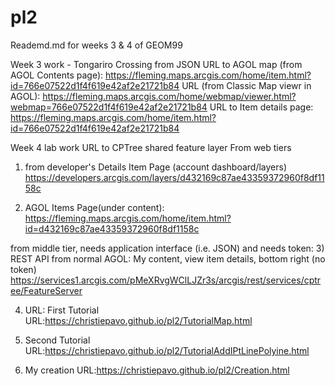 # pl2
Reademd.md for weeks 3 & 4 of GEOM99

Week 3 work - Tongariro Crossing from JSON
URL to AGOL map (from AGOL Contents page): https://fleming.maps.arcgis.com/home/item.html?id=766e07522d1f4f619e42af2e21721b84
URL (from Classic Map viewr in AGOL): https://fleming.maps.arcgis.com/home/webmap/viewer.html?webmap=766e07522d1f4f619e42af2e21721b84
URL to Item details page: https://fleming.maps.arcgis.com/home/item.html?id=766e07522d1f4f619e42af2e21721b84

Week 4 lab work
URL to CPTree shared feature layer
From web tiers
1) from developer's Details Item Page (account dashboard/layers) https://developers.arcgis.com/layers/d432169c87ae43359372960f8df1158c

2) AGOL Items Page(under content): https://fleming.maps.arcgis.com/home/item.html?id=d432169c87ae43359372960f8df1158c

from middle tier, needs application interface (i.e. JSON) and needs token:
3) REST API from normal AGOL: My content, view item details, bottom right (no token) https://services1.arcgis.com/pMeXRvgWClLJZr3s/arcgis/rest/services/cptree/FeatureServer


4) URL: First Tutorial
URL:https://christiepavo.github.io/pl2/TutorialMap.html

5) Second Tutorial
URL:https://christiepavo.github.io/pl2/TutorialAddIPtLinePolyine.html

6) My creation
URL:https://christiepavo.github.io/pl2/Creation.html
 


